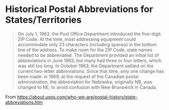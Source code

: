 # Historical Postal Abbreviations for States/Territories

> On July 1, 1963, the Post Office Department introduced the five-digit ZIP Code. At the time, most addressing equipment could accommodate only 23 characters (including spaces) in the bottom line of the address. To make room for the ZIP Code, state names needed to be abbreviated. The Department provided an initial list of abbreviations in June 1963, but many had three or four letters, which was still too long. In October 1963, the Department settled on the current two-letter abbreviations. Since that time, only one change has been made: in 1969, at the request of the Canadian postal administration, the abbreviation for Nebraska, originally NB, was changed to NE, to avoid confusion with New Brunswick in Canada.

From https://about.usps.com/who-we-are/postal-history/state-abbreviations.htm
